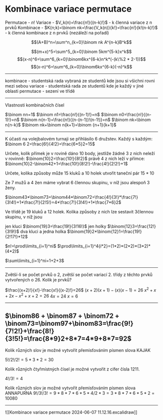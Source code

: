 # Kombinace variace permutace
Permutace - $n!$
Variace - $V_k(n)=\frac{n!}{(n-k)!}$ - k členná variace z n prvků
Kombinace - $K(n;k)=\binom nk=\frac{V_k(n)}{k!}=\frac{n!}{k!(n-k)!}$ - k členná kombinace z n prvků (nezáleží na pořadí)

$$(A+B)^n=\sum^n_{k=0}\binom nk A^{n-k}B^k$$

$$(m+x)^5=\sum^5_{k=0}\binom 5km^{5-k}x^k$$
$$(x-n)^6=\sum^6_{k=0}\binom6kx^{6-k}n^k*(-(k\%2 * 2-1))$$
$$(x-n)^6=\sum^6_{k=0}\binom6kx^{6-k}(-n)^k$$


---

kombinace - studentská rada vybraná ze studentů kde jsou si všichni rovni mezi sebou
variace - studentská rada ze studentů kde je každý v jiné oblasti
permutace - sezení ve třídě

---

Vlastnosti kombinačních čísel

$\binom nn=1$
$\binom n1=\frac{n!}{(n-1)!}=n$
$\binom n0=\frac{n!}{(n-1)!}=n$
$\binom n{n-1}=\frac{n!}{(n-(n-1))!(n-1!)}=n$
$\binom nk=\binom n{n-k}$
$\binom nk+\binom n{k+1}=\binom {n+1}{k+1}$

---

K účasti na volejbalovém turnaji se přihlásilo 6 družstev. Každý s každým: $\binom 6 2=\frac{6!}{4!2}=\frac{6*5}2=15$

Určete, kolik přímek je v rovině dáno 10 body, jestliže
žádné 3 z nich neleží v rovinně: $\binom{10}2=\frac{10!}{8!2}$
právě 4 z nich leží v přímce: $\binom{10}2-\binom42+1=\frac{10!}{8!2!}-\frac{4!}{2!2!}+1$

Určete, kolika způsoby může 15 kluků a 10 holek utvořit taneční pár
$15*10$

Ze 7 mužů a 4 žen máme vybrat 6 člennou skupinu, v níž jsou alespoň 3 ženy.

$\binom43*\binom73+\binom44*\binom72=\frac{4!}{3!}*\frac{7!}{3!4!}+1*\frac{7!}{2!5!}=4*\frac{7!}{3!4!}+1*\frac{7*6}2$

Ve třídě je 19 kluků a 12 holek. Kolika způsoby z nich lze sestavit 3člennou skupinu, v níž jsou

jen kluci $\binom{19}3=\frac{19!}{3!16!}$
jen holky $\binom{12}3=\frac{12!}{3!9!}$
dva kluci a jedna holka $\binom{19}2*\binom{12}1=\frac{19!}{2!17!}*12$


$n!=\prod\limits_{i=1}^ni$
$\prod\limits_{i=1}^4{i*2}=(1*2)*(2*2)*(3*2)*(4*2)$

$\sum\limits_{i=1}^ni=1+2+3$

---

Zvětší-li se počet prvků o 2, zvětší se počet variací 2. třídy z těchto prvků vytvořených o 26. Kolik je prvků?

$\frac{(x+2)!}{x!}-\frac{x!}{(x-2)!}=26$
$(x+2)(x+1)-(x)(x-1)=26$
$x^2+x+2x-x^2+x+2=26$
$4x=24$
$x=6$

---

$\binom86 + \binom87 + \binom72 + \binom73=\binom97+\binom83=\frac{9!}{7!2!}+\frac{8!}{3!5!}=\frac{8*9}2+8*7=4*9+8*7=92$
---

Kolik různých slov je možné vytvořit přemisťováním písmen slova KAJAK

$5!/2!/2!=5*3*2=30$

Kolik různých čtyřmístných čísel je možné vytvořit z cifer čísla 1211.

$4!/3!=4$

Kolik různých slov je možné vytvořit přemisťováním písmen slova ANNAPURNA
$9!/3!/3!=9*8*7*6*5*4/2*3=3*8*7*6*5*2=10080$

----

![[Kombinace variace permutace 2024-06-07 11.12.16.excalidraw]]